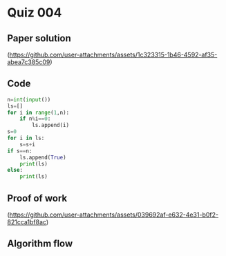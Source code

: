 # Quiz 004

## Paper solution
(https://github.com/user-attachments/assets/1c323315-1b46-4592-af35-abea7c385c09)

## Code
```.py
n=int(input())
ls=[]
for i in range(1,n):
    if n%i==0:
        ls.append(i)
s=0
for i in ls:
    s=s+i
if s==n:
    ls.append(True)
    print(ls)
else:
    print(ls)

```

## Proof of work
(https://github.com/user-attachments/assets/039692af-e632-4e31-b0f2-821cca1bf8ac)


## Algorithm flow
